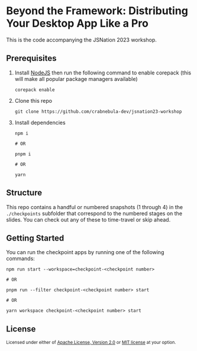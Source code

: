 # Beyond the Framework: Distributing Your Desktop App Like a Pro

This is the code accompanying the JSNation 2023 workshop. 

## Prerequisites

1. Install [NodeJS](https://nodejs.org/en) then run the following command to enable corepack (this will make all popular package managers available)

    ```
    corepack enable
    ```

2. Clone this repo

    ```
    git clone https://github.com/crabnebula-dev/jsnation23-workshop
    ```

3. Install dependencies

    ```
    npm i
    
    # OR
    
    pnpm i
    
    # OR
    
    yarn
    ```

## Structure

This repo contains a handful or numbered snapshots (1 through 4) in the `./checkpoints` subfolder that correspond to the numbered stages on the slides. You can check out any of these to time-travel or skip ahead. 

## Getting Started

You can run the checkpoint apps by running one of the following commands:

```
npm run start --workspace=checkpoint-<checkpoint number>

# OR

pnpm run --filter checkpoint-<checkpoint number> start

# OR

yarn workspace checkpoint-<checkpoint number> start
```

## License

<sup>
Licensed under either of <a href="LICENSE-APACHE">Apache License, Version
2.0</a> or <a href="LICENSE-MIT">MIT license</a> at your option.
</sup>